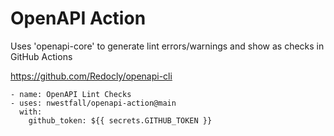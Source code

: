 # OpenAPI Action
Uses 'openapi-core' to generate lint errors/warnings and show as checks in GitHub Actions

https://github.com/Redocly/openapi-cli 

```
- name: OpenAPI Lint Checks
- uses: nwestfall/openapi-action@main
  with:
    github_token: ${{ secrets.GITHUB_TOKEN }}
```
